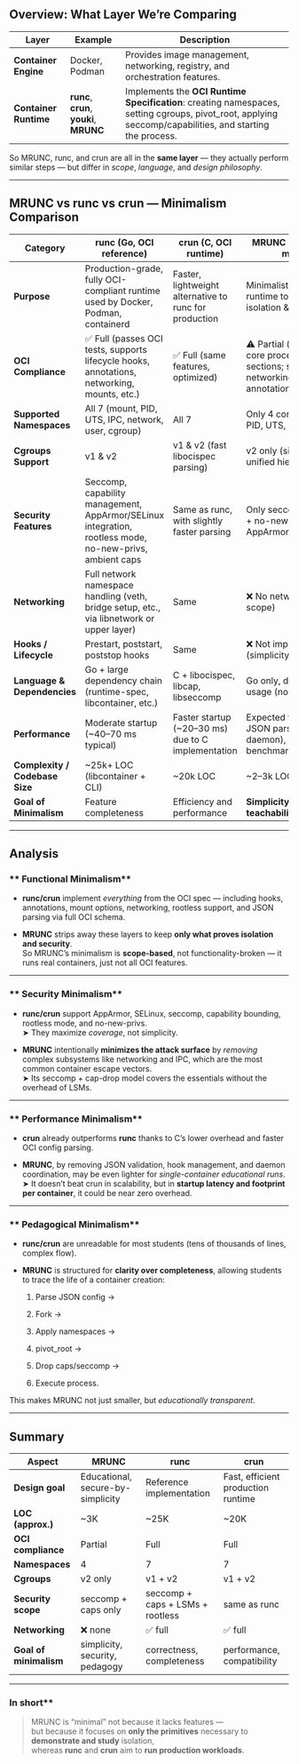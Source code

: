 ## Overview: What Layer We’re Comparing

|Layer|Example|Description|
|---|---|---|
|**Container Engine**|Docker, Podman|Provides image management, networking, registry, and orchestration features.|
|**Container Runtime**|**runc**, **crun**, **youki**, **MRUNC**|Implements the **OCI Runtime Specification**: creating namespaces, setting cgroups, pivot_root, applying seccomp/capabilities, and starting the process.|

So MRUNC, runc, and crun are all in the **same layer** — they actually perform similar steps — but differ in _scope_, _language_, and _design philosophy_.

---

## MRUNC vs runc vs crun — Minimalism Comparison

|Category|**runc** (Go, OCI reference)|**crun** (C, OCI runtime)|**MRUNC** (Go, educational minimalist)|
|---|---|---|---|
|**Purpose**|Production-grade, fully OCI-compliant runtime used by Docker, Podman, containerd|Faster, lightweight alternative to runc for production|Minimalist, educational runtime to explore Linux isolation & sandboxing|
|**OCI Compliance**|✅ Full (passes OCI tests, supports lifecycle hooks, annotations, networking, mounts, etc.)|✅ Full (same features, optimized)|⚠️ Partial (only implements core process & linux sections; skips hooks, networking, and annotations)|
|**Supported Namespaces**|All 7 (mount, PID, UTS, IPC, network, user, cgroup)|All 7|Only 4 core ones (mount, PID, UTS, user)|
|**Cgroups Support**|v1 & v2|v1 & v2 (fast libocispec parsing)|v2 only (simpler, cleaner unified hierarchy)|
|**Security Features**|Seccomp, capability management, AppArmor/SELinux integration, rootless mode, no-new-privs, ambient caps|Same as runc, with slightly faster parsing|Only seccomp + capabilities + no-new-privs (no AppArmor/SELinux/rootless)|
|**Networking**|Full network namespace handling (veth, bridge setup, etc., via libnetwork or upper layer)|Same|❌ No networking (out of scope)|
|**Hooks / Lifecycle**|Prestart, poststart, poststop hooks|Same|❌ Not implemented (simplicity)|
|**Language & Dependencies**|Go + large dependency chain (runtime-spec, libcontainer, etc.)|C + libocispec, libcap, libseccomp|Go only, direct `syscall`/`unix` usage (no external deps)|
|**Performance**|Moderate startup (~40–70 ms typical)|Faster startup (~20–30 ms) due to C implementation|Expected to be **fastest** (no JSON parsing layers, no daemon), but not yet benchmarked|
|**Complexity / Codebase Size**|~25k+ LOC (libcontainer + CLI)|~20k LOC|~2–3k LOC (planned)|
|**Goal of Minimalism**|Feature completeness|Efficiency and performance|**Simplicity, auditability, and teachability**|

---

## Analysis

### ** Functional Minimalism**

- **runc/crun** implement _everything_ from the OCI spec — including hooks, annotations, mount options, networking, rootless support, and JSON parsing via full OCI schema.
    
- **MRUNC** strips away these layers to keep **only what proves isolation and security**.  
    So MRUNC’s minimalism is **scope-based**, not functionality-broken — it runs real containers, just not all OCI features.
    

---


    



### ** Security Minimalism**

- **runc/crun** support AppArmor, SELinux, seccomp, capability bounding, rootless mode, and no-new-privs.  
    ➤ They maximize _coverage_, not simplicity.
    
- **MRUNC** intentionally **minimizes the attack surface** by _removing_ complex subsystems like networking and IPC, which are the most common container escape vectors.  
    ➤ Its seccomp + cap-drop model covers the essentials without the overhead of LSMs.
    

---

### ** Performance Minimalism**

- **crun** already outperforms **runc** thanks to C’s lower overhead and faster OCI config parsing.
    
- **MRUNC**, by removing JSON validation, hook management, and daemon coordination, may be even lighter for _single-container educational runs_.  
    ➤ It doesn’t beat crun in scalability, but in **startup latency and footprint per container**, it could be near zero overhead.
    

---

### ** Pedagogical Minimalism**

- **runc/crun** are unreadable for most students (tens of thousands of lines, complex flow).
    
- **MRUNC** is structured for **clarity over completeness**, allowing students to trace the life of a container creation:
    
    1. Parse JSON config →
        
    2. Fork →
        
    3. Apply namespaces →
        
    4. pivot_root →
        
    5. Drop caps/seccomp →
        
    6. Execute process.
        

This makes MRUNC not just smaller, but _educationally transparent_.

---

## Summary

|Aspect|MRUNC|runc|crun|
|---|---|---|---|
|**Design goal**|Educational, secure-by-simplicity|Reference implementation|Fast, efficient production runtime|
|**LOC (approx.)**|~3K|~25K|~20K|
|**OCI compliance**|Partial|Full|Full|
|**Namespaces**|4|7|7|
|**Cgroups**|v2 only|v1 + v2|v1 + v2|
|**Security scope**|seccomp + caps only|seccomp + caps + LSMs + rootless|same as runc|
|**Networking**|❌ none|✅ full|✅ full|
|**Goal of minimalism**|simplicity, security, pedagogy|correctness, completeness|performance, compatibility|

---

###  In short**

> MRUNC is “minimal” not because it lacks features —  
> but because it focuses on **only the primitives** necessary to **demonstrate and study** isolation,  
> whereas **runc** and **crun** aim to **run production workloads**.
